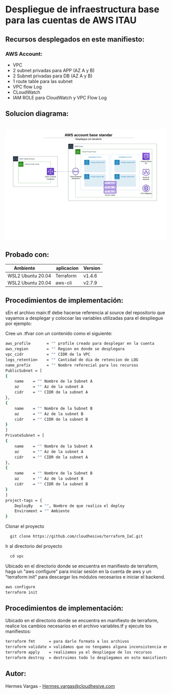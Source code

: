 # Despliegue de infraestructura base para las cuentas de AWS ITAU

## Recursos desplegados en este manifiesto:  

### AWS Account:
- VPC
- 2 subnet privadas para APP (AZ A y B)
- 2 Subnet privadas para DB  (AZ A y B)
- 1 route table para las subnet
- VPC flow Log
- CLoudWatch
- IAM ROLE para CloudWatch y VPC Flow Log

## Solucion diagrama:

  ![App Screenshot](diagrama/diagrama_base.png)

## Probado con: 

| Ambiente         | aplicacion | Version |
| ----------------- | ---------- | ------- |
| WSL2 Ubuntu 20.04 | Terraform  | v1.4.6  |
| WSL2 Ubuntu 20.04 | aws-cli    | v2.7.9 |

## Procedimientos de implementación:  

sEn el archivo main.tf debe hacerse referencia al source del repositorio que vayamos a desplegar y colocoar las variables utilizadas para el despliegue por ejemplo:

Cree un .tfvar con un contenido como el siguiente: 

```bash
aws_profile       = "" profile creado para desplegar en la cuenta
aws_region        = "" Region en donde se desplegara
vpc_cidr          = "" CIDR de la VPC
logs_retention    = "" Cantidad de dia de retencion de LOG
name_prefix       = "" Nombre referecial para los recursos
PublicSubnet = [
{
    name    = "" Nombre de la Subnet A
    az      = "" Az de la subnet A
    cidr    = "" CIDR de la subnet A
},
{
    name    = "" Nombre de la Subnet B
    az      = "" Az de la subnet B
    cidr    = "" CIDR de la subnet B
}
]
PrivateSubnet = [
{
    name    = "" Nombre de la Subnet A
    az      = "" Az de la subnet A
    cidr    = "" CIDR de la subnet A
},
{
    name    = "" Nombre de la Subnet B
    az      = "" Az de la subnet B
    cidr    = "" CIDR de la subnet B
}
]
project-tags = {
    DeployBy   = "", Nombre de que realiza el deploy
    Enviroment = "" Ambiente
}

```

Clonar el proyecto 

```bash
  git clone https://github.com/cloudhesive/terraform_IaC.git
```
Ir al directorio del proyecto 

```bash
  cd vpc
```

Ubicado en el directorio donde se encuentra en manifiesto de terraform, haga un "aws configure" para iniciar sesión en la cuenta de aws y un "terraform init" para descargar los módulos necesarios e iniciar el backend.
 
```bash
aws configure
terraform init
```

## Procedimientos de implementación:

Ubicado en el directorio donde se encuentra en manifiesto de terraform, realice los cambios necesarios en el archivo variables.tf y ejecute los manifiestos: 

```bash
terraform fmt      = para darle formato a los archivos
terraform validate = validamos que no tengamos alguna inconsistencia en los recursos
terraform apply    = realizamos ya el despliegue de los recursos
terraform destroy  = destruimos todo lo desplegamos en este manisfiesto
```
## Autor:
Hermes Vargas - Hermes.vargas@cloudhesive.com